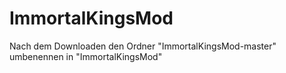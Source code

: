 # ImmortalKingsMod

Nach dem Downloaden
den Ordner "ImmortalKingsMod-master" umbenennen in "ImmortalKingsMod" 
